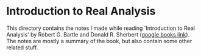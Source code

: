 # Introduction to Real Analysis

This directory contains the notes I made while reading
'Introduction to Real Analysis' by Robert G. Bartle and Donald R. Sherbert
([google books link](https://www.google.com/books/edition/Introduction_to_Real_Analysis/Sj7vAAAAMAAJ)).
The notes are mostly a summary of the book, but also contain some other related stuff.

